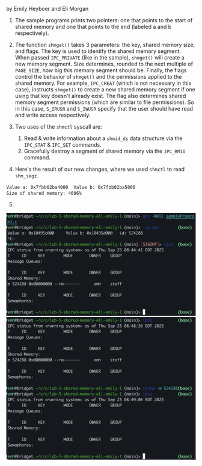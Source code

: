 by Emily Heyboer and Eli Morgan

1. The sample programs prints two pointers: one that points to the start of shared memory and one that points to the end (labeled a and b respectively).

2. The function `shmget()` takes 3 parameters: the key, shared memory size, and flags. The key is used to identify the shared memory segment. When passed `IPC_PRIVATE` (like in the sample), `shmget()` will create a new memory segment. Size determines, rounded to the next multiple of `PAGE_SIZE`, how big this memory segment should be. Finally, the flags control the behavior of `shmget()` and the permissions applied to the shared memory. For example, `IPC_CREAT` (which is not necessary in this case), instructs `shmget()` to create a new shared memory segment if one using that key doesn't already exist. The flag also determines shared memory segment permissions (which are similar to file permissions). So in this case, `S_IRUSR` and `S_IWUSR` specify that the user should have read and write access respectively.

3. Two uses of the `shmctl` syscall are:
    1. Read & write information about a `shmid_ds` data structure via the `IPC_STAT` & `IPC_SET` commands.
    2. Gracefully destroy a segment of shared memory via the `IPC_RMID` command.

4. Here's the result of our new changes, where we used `shmctl` to read `shm_segz`.
```
Value a: 0x7fbb02ba4000  Value b: 0x7fbb02ba5000
Size of shared memory: 4096%  
```


5.
![the output of ipcs showing a leftover shared memory segment](./ipcs-leftover.png)
![the output of ipcs before and after calling ipcrm](./ipcs-post-ipcrm.png)